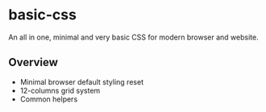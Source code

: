 # basic-css
An all in one, minimal and very basic CSS for modern browser and website.

## Overview 
* Minimal browser default styling reset
* 12-columns grid system
* Common helpers
